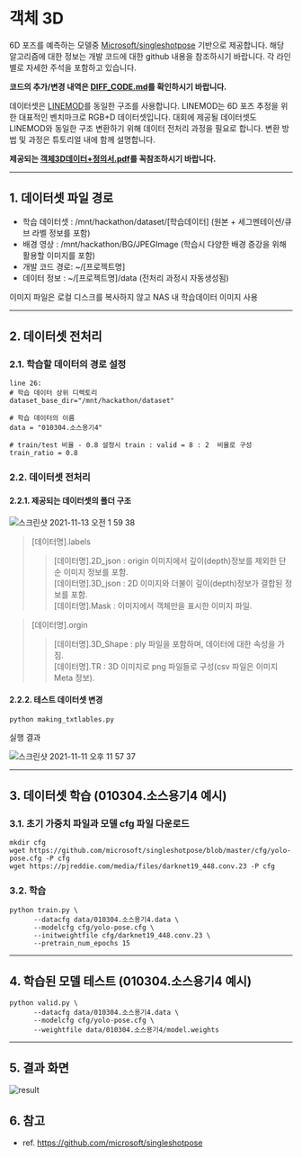 # 객체 3D 
6D 포즈를 예측하는 모델중 [Microsoft/singleshotpose](https://github.com/microsoft/singleshotpose) 기반으로 제공합니다.
해당 알고리즘에 대한 정보는 개발 코드에 대한 github 내용을 참조하시기 바랍니다. 각 라인별로 자세한 주석을 포함하고 있습니다.

**코드의 추가/변경 내역은 [DIFF_CODE.md](https://github.com/qnqnckck/hackerton-object_3d/blob/main/baseline/DIFF_CODE.md)를 확인하시기 바랍니다.**

 데이터셋은 [LINEMOD](https://paperswithcode.com/dataset/linemod-1)를 동일한 구조를 사용합니다. LINEMOD는 6D 포즈 추정을 위한 대표적인 벤치마크로 RGB+D 데이터셋입니다. 대회에 제공될 데이터셋도 LINEMOD와 동일한 구조 변환하기 위해 데이터 전처리 과정을 필요로 합니다. 변환 방법 및 과정은 튜토리얼 내에 함께 설명합니다.

**제공되는 [객체3D데이터+정의서.pdf](https://github.com/DatathonInfo/MISOChallenge-3Dobject/files/7535380/3D.%2B.pdf)를 꼭참조하시기 바랍니다.**

***

## 1. 데이터셋 파일 경로
* 학습 데이터셋 : /mnt/hackathon/dataset/[학습데이터] (원본 + 세그멘테이션/큐브 라벨 정보를 포함)
* 배경 영상 : /mnt/hackathon/BG/JPEGImage (학습시 다양한 배경 증강을 위해 활용할 이미지를 포함)
* 개발 코드 경로: ~/[프로젝트명] 
* 데이터 정보 : ~/[프로젝트명]/data (전처리 과정시 자동생성됨) 

이미지 파일은 로컬 디스크를 복사하지 않고 NAS 내 학습데이터 이미지 사용

***
## 2. 데이터셋 전처리
### 2.1. 학습할 데이터의 경로 설정
```
line 26:
# 학습 데이터 상위 디렉토리
dataset_base_dir="/mnt/hackathon/dataset"

# 학습 데이터의 이름
data = "010304.소스용기4"

# train/test 비율 - 0.8 설정시 train : valid = 8 : 2  비율로 구성 
train_ratio = 0.8 
```

### 2.2. 데이터셋 전처리
#### 2.2.1. 제공되는 데이터셋의 폴더 구조

![스크린샷 2021-11-13 오전 1 59 38](https://user-images.githubusercontent.com/10949665/141505579-157963ed-ea41-4bd7-a406-edd3d87b135e.png)

> [데이터명].labels <br>
>> [데이터명].2D_json : origin 이미지에서 깊이(depth)정보를 제외한 단순 이미지 정보를 포함.<br>
>> [데이터명].3D_json : 2D 이미지와 더불이 깊이(depth)정보가 결합된 정보를 포함.<br>
>> [데이터명].Mask : 이미지에서 객체만을 표시한 이미지 파일.  <br>

> [데이터명].orgin <br>
>> [데이터명].3D_Shape : ply 파일을 포함하며, 데이터에 대한 속성을 가짐.  <br>
>> [데이터명].TR : 3D 이미지로 png 파일들로 구성(csv 파일은 이미지 Meta 정보).<br>

#### 2.2.2. 테스트 데이터셋 변경
```
python making_txtlables.py
```

실행 결과

![스크린샷 2021-11-11 오후 11 57 37](https://user-images.githubusercontent.com/10949665/141320742-afa5c98a-3044-443a-938f-b0ef9abe31f5.png)
      
****

## 3. 데이터셋 학습 (010304.소스용기4 예시)
### 3.1. 초기 가중치 파일과 모델 cfg 파일 다운로드
```
mkdir cfg
wget https://github.com/microsoft/singleshotpose/blob/master/cfg/yolo-pose.cfg -P cfg
wget https://pjreddie.com/media/files/darknet19_448.conv.23 -P cfg
```
### 3.2. 학습
```
python train.py \
      --datacfg data/010304.소스용기4.data \
      --modelcfg cfg/yolo-pose.cfg \
      --initweightfile cfg/darknet19_448.conv.23 \
      --pretrain_num_epochs 15
```
****

## 4. 학습된 모델 테스트 (010304.소스용기4 예시)
```    
python valid.py \
      --datacfg data/010304.소스용기4.data \
      --modelcfg cfg/yolo-pose.cfg \
      --weightfile data/010304.소스용기4/model.weights
```   
****
## 5. 결과 화면 
![result](https://user-images.githubusercontent.com/10949665/141510007-3e78fcac-4a3b-4423-a20f-047f403492b1.png)

## 6. 참고

* ref. https://github.com/microsoft/singleshotpose
      
